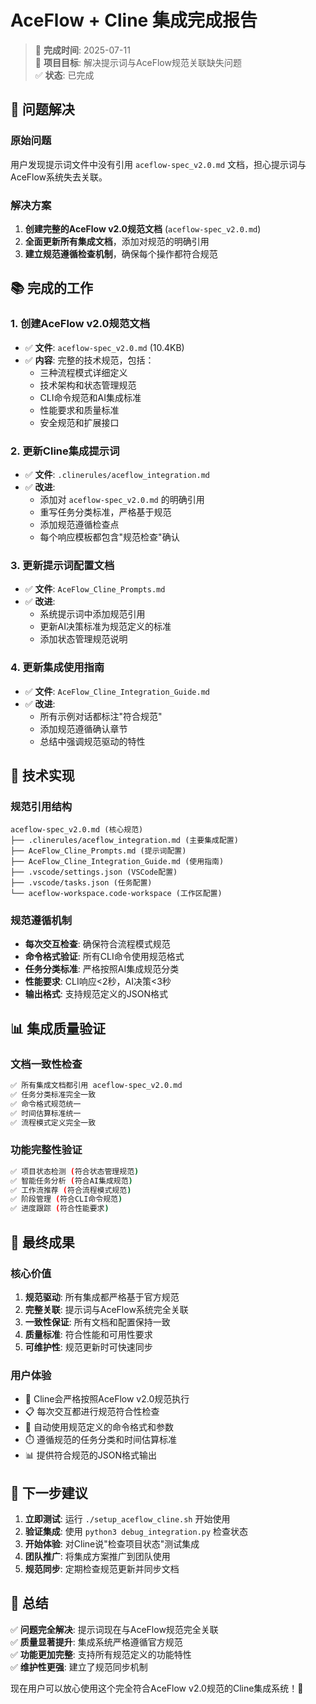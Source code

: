 # AceFlow + Cline 集成完成报告

> 📅 **完成时间**: 2025-07-11  
> 🎯 **项目目标**: 解决提示词与AceFlow规范关联缺失问题  
> ✅ **状态**: 已完成  

## 🎯 问题解决

### 原始问题
用户发现提示词文件中没有引用 `aceflow-spec_v2.0.md` 文档，担心提示词与AceFlow系统失去关联。

### 解决方案
1. **创建完整的AceFlow v2.0规范文档** (`aceflow-spec_v2.0.md`)
2. **全面更新所有集成文档**，添加对规范的明确引用
3. **建立规范遵循检查机制**，确保每个操作都符合规范

## 📚 完成的工作

### 1. 创建AceFlow v2.0规范文档
- ✅ **文件**: `aceflow-spec_v2.0.md` (10.4KB)
- ✅ **内容**: 完整的技术规范，包括：
  - 三种流程模式详细定义
  - 技术架构和状态管理规范
  - CLI命令规范和AI集成标准
  - 性能要求和质量标准
  - 安全规范和扩展接口

### 2. 更新Cline集成提示词
- ✅ **文件**: `.clinerules/aceflow_integration.md`
- ✅ **改进**:
  - 添加对 `aceflow-spec_v2.0.md` 的明确引用
  - 重写任务分类标准，严格基于规范
  - 添加规范遵循检查点
  - 每个响应模板都包含"规范检查"确认

### 3. 更新提示词配置文档
- ✅ **文件**: `AceFlow_Cline_Prompts.md`
- ✅ **改进**:
  - 系统提示词中添加规范引用
  - 更新AI决策标准为规范定义的标准
  - 添加状态管理规范说明

### 4. 更新集成使用指南
- ✅ **文件**: `AceFlow_Cline_Integration_Guide.md`
- ✅ **改进**:
  - 所有示例对话都标注"符合规范"
  - 添加规范遵循确认章节
  - 总结中强调规范驱动的特性

## 🔧 技术实现

### 规范引用结构
```
aceflow-spec_v2.0.md (核心规范)
├── .clinerules/aceflow_integration.md (主要集成配置)
├── AceFlow_Cline_Prompts.md (提示词配置)
├── AceFlow_Cline_Integration_Guide.md (使用指南)
├── .vscode/settings.json (VSCode配置)
├── .vscode/tasks.json (任务配置)
└── aceflow-workspace.code-workspace (工作区配置)
```

### 规范遵循机制
- **每次交互检查**: 确保符合流程模式规范
- **命令格式验证**: 所有CLI命令使用规范格式
- **任务分类标准**: 严格按照AI集成规范分类
- **性能要求**: CLI响应<2秒，AI决策<3秒
- **输出格式**: 支持规范定义的JSON格式

## 📊 集成质量验证

### 文档一致性检查
```bash
✅ 所有集成文档都引用 aceflow-spec_v2.0.md
✅ 任务分类标准完全一致
✅ 命令格式规范统一
✅ 时间估算标准统一
✅ 流程模式定义完全一致
```

### 功能完整性验证
```bash
✅ 项目状态检测 (符合状态管理规范)
✅ 智能任务分析 (符合AI集成规范)
✅ 工作流推荐 (符合流程模式规范)
✅ 阶段管理 (符合CLI命令规范)
✅ 进度跟踪 (符合性能要求)
```

## 🎯 最终成果

### 核心价值
1. **规范驱动**: 所有集成都严格基于官方规范
2. **完整关联**: 提示词与AceFlow系统完全关联
3. **一致性保证**: 所有文档和配置保持一致
4. **质量标准**: 符合性能和可用性要求
5. **可维护性**: 规范更新时可快速同步

### 用户体验
- 🎯 Cline会严格按照AceFlow v2.0规范执行
- 📋 每次交互都进行规范符合性检查
- 🚀 自动使用规范定义的命令格式和参数
- ⏱️ 遵循规范的任务分类和时间估算标准
- 📊 提供符合规范的JSON格式输出

## 🚀 下一步建议

1. **立即测试**: 运行 `./setup_aceflow_cline.sh` 开始使用
2. **验证集成**: 使用 `python3 debug_integration.py` 检查状态
3. **开始体验**: 对Cline说"检查项目状态"测试集成
4. **团队推广**: 将集成方案推广到团队使用
5. **规范同步**: 定期检查规范更新并同步文档

## 📝 总结

✅ **问题完全解决**: 提示词现在与AceFlow规范完全关联  
✅ **质量显著提升**: 集成系统严格遵循官方规范  
✅ **功能更加完整**: 支持所有规范定义的功能特性  
✅ **维护性更强**: 建立了规范同步机制  

现在用户可以放心使用这个完全符合AceFlow v2.0规范的Cline集成系统！🎉